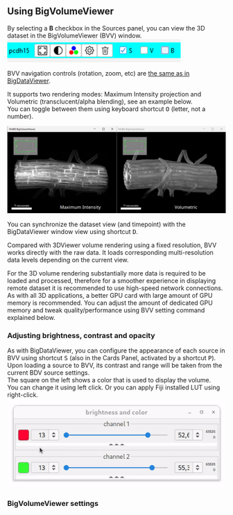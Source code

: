 ## Using BigVolumeViewer

By selecting a **B** checkbox in the Sources panel, you can view the 3D dataset in the BigVolumeViewer (BVV) window.  
<img width="400" alt="image" src="./tutorial_images/sources_buttons.png">  

BVV navigation controls (rotation, zoom, etc) are [the same as in BigDataViewer](./explore_a_project.html#browsing).  

It supports two rendering modes: Maximum Intensity projection and Volumetric (transclucent/alpha blending), see an example below.  
You can toggle between them using keyboard shortcut <kbd>O</kbd> (letter, not a number).  

<img width="800" alt="comparison of rendering modes, left=max, right=volumetric" src="./tutorial_images/bvv/bvv_render_style.png">

You can synchronize the dataset view (and timepoint) with the BigDataViewer window view using shortcut <kbd>D</kbd>.  

Compared with 3DViewer volume rendering using a fixed resolution, BVV works directly with the raw data. It loads corresponding multi-resolution data levels depending on the current view.  

For the 3D volume rendering substantially more data is required to be loaded and processed, therefore for a smoother experience in displaying remote dataset it is recommended to use high-speed network connections.   
As with all 3D applications, a better GPU card with large amount of GPU memory is recommended. You can adjust the amount of dedicated GPU memory and tweak quality/performance using BVV setting command explained below. 

### Adjusting brightness, contrast and opacity

As with BigDataViewer, you can configure the appearance of each source in BVV using shortcut <kbd>S</kbd> (also in the Cards Panel, activated by a shortcut <kbd>P</kbd>).   
Upon loading a source to BVV, its contrast and range will be taken from the current BDV source settings.   
The square on the left shows a color that is used to display the volume.  
You can change it using left click. Or you can apply Fiji installed LUT using right-click.  
<img alt="LUT selection example" src="./tutorial_images/bvv/bvv_lut_selection.gif">   




### BigVolumeViewer settings
